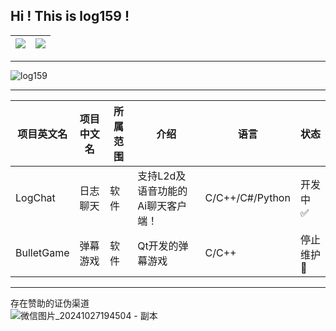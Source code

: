 ## Hi ! This is log159 !

<table>
  <thead>
    <tr>
      <th>
        <img src="https://github-readme-stats.vercel.app/api?username=log159&show_icons=true&icon_color=CE1D2D&text_color=718096&bg_color=ffffff&hide_title=true"/>
      </th>
      <th>
        <img src="https://github-readme-stats.vercel.app/api/top-langs/?username=log159&layout=compact">
      </th>
    </tr>
  </thead>
</table>

---

![log159](https://count.getloli.com/get/@log159#pic_center)

---
|项目英文名|项目中文名|所属范围|介绍|语言|状态|
|---|---|---|---|---|---|
|LogChat|日志聊天|软件|支持L2d及语音功能的Ai聊天客户端！|C/C++/C#/Python|开发中 :white_check_mark:
|BulletGame|弹幕游戏|软件|Qt开发的弹幕游戏|C/C++|停止维护 :red_circle:

---
存在赞助的证伪渠道  
![微信图片_20241027194504 - 副本](https://github.com/user-attachments/assets/2ce5d7ee-bdcf-4e25-b877-4a58c767d611)
